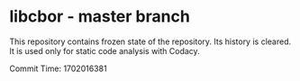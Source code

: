 # libcbor - master branch

This repository contains frozen state of the repository.
Its history is cleared. It is used only for static code
analysis with Codacy.

Commit Time: 1702016381